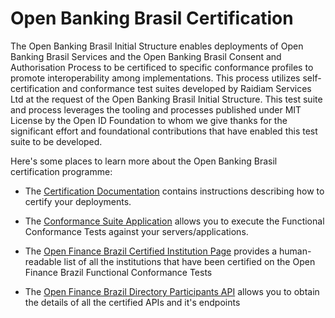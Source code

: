 # Open Banking Brasil Certification

The Open Banking Brasil Initial Structure enables deployments of Open Banking Brasil Services and the Open Banking Brasil Consent and Authorisation Process to be certificed to specific conformance profiles to promote interoperability among implementations. This process utilizes self-certification and conformance test suites developed by Raidiam Services Ltd at the request of the Open Banking Brasil Initial Structure. This test suite and process leverages the tooling and processes published under MIT License by the Open ID Foundation to whom we give thanks for the significant effort and foundational contributions that have enabled this test suite to be developed.

Here's some places to learn more about the Open Banking Brasil certification programme:

- The [Certification Documentation]([https://gitlab.com/raidiam-conformance/open-finance/certification/-/wikis/Certification-Guide]) contains instructions describing how to certify your deployments.

- The [Conformance Suite Application]([https://web.conformance.directory.openbankingbrasil.org.br/]) allows you to execute the Functional Conformance Tests against your servers/applications. 

- The [Open Finance Brazil Certified Institution Page]([https://gitlab.com/raidiam-conformance/open-finance/certification/-/wikis/Certification-Guide]) provides a human-readable list of all the institutions that have been certified on the Open Finance Brazil Functional Conformance Tests

- The [Open Finance Brazil Directory Participants API]([https://openfinancebrasil.atlassian.net/wiki/spaces/OF/pages/17377913/Lista+de+Participantes]) allows you to obtain the details of all the certified APIs and it's endpoints
